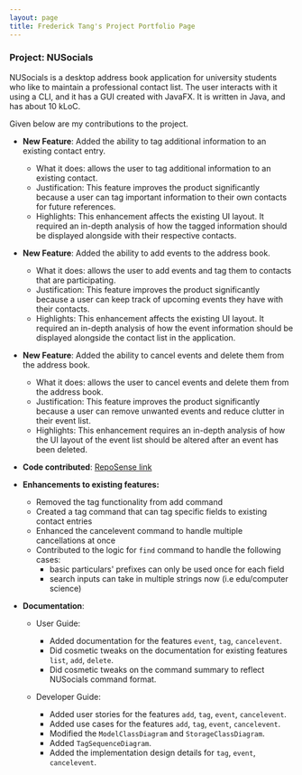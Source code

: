 ```yaml
---
layout: page
title: Frederick Tang's Project Portfolio Page
---
```


### Project: NUSocials

NUSocials is a desktop address book application for university students who like to maintain a professional contact list. The user interacts with it using a CLI, and it has a GUI created with JavaFX. It is written in Java, and has about 10 kLoC.

Given below are my contributions to the project.

* **New Feature**: Added the ability to tag additional information to an existing contact entry.
    * What it does: allows the user to tag additional information to an existing contact.
    * Justification: This feature improves the product significantly because a user can tag important information to their own contacts for future references.
    * Highlights: This enhancement affects the existing UI layout. It required an in-depth analysis of how the tagged information should be displayed alongside with their respective contacts.

* **New Feature**: Added the ability to add events to the address book.
    * What it does: allows the user to add events and tag them to contacts that are participating.
    * Justification: This feature improves the product significantly because a user can keep track of upcoming events they have with their contacts.
    * Highlights: This enhancement affects the existing UI layout. It required an in-depth analysis of how the event information should be displayed alongside the contact list in the application.
    
* **New Feature**: Added the ability to cancel events and delete them from the address book.
    * What it does: allows the user to cancel events and delete them from the address book.
    * Justification: This feature improves the product significantly because a user can remove unwanted events and reduce clutter in their event list. 
    * Highlights: This enhancement requires an in-depth analysis of how the UI layout of the event list should be altered after an event has been deleted.

* **Code contributed**: [RepoSense link](https://nus-cs2103-ay2122s2.github.io/tp-dashboard/?search=fredtwt&sort=groupTitle&sortWithin=title&timeframe=commit&mergegroup=&groupSelect=groupByRepos&breakdown=true&checkedFileTypes=docs~functional-code~test-code~other&since=2022-02-18&tabOpen=true&tabType=authorship&tabAuthor=fredtwt&tabRepo=AY2122S2-CS2103T-W11-1%2Ftp%5Bmaster%5D&authorshipIsMergeGroup=false&authorshipFileTypes=docs~functional-code~test-code&authorshipIsBinaryFileTypeChecked=false)

* **Enhancements to existing features:**
  * Removed the tag functionality from add command
  * Created a tag command that can tag specific fields to existing contact entries
  * Enhanced the cancelevent command to handle multiple cancellations at once
  * Contributed to the logic for `find` command to handle the following cases:
    * basic particulars' prefixes can only be used once for each field
    * search inputs can take in multiple strings now  (i.e edu/computer science)
  
* **Documentation**:
    * User Guide:
        * Added documentation for the features `event`, `tag`, `cancelevent`.
        * Did cosmetic tweaks on the documentation for existing features `list`, `add`, `delete`.
        * Did cosmetic tweaks on the command summary to reflect NUSocials command format.

    * Developer Guide:
      * Added user stories for the features `add`, `tag`, `event`, `cancelevent`.
      * Added use cases for the features `add`, `tag`, `event`, `cancelevent`.
      * Modified the `ModelClassDiagram` and `StorageClassDiagram`.
      * Added `TagSequenceDiagram`.
      * Added the implementation design details for `tag`, `event`, `cancelevent`.
